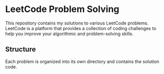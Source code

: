 # LeetCode Problem Solving

This repository contains my solutions to various LeetCode problems. LeetCode is a platform that provides a collection of coding challenges to help you improve your algorithmic and problem-solving skills.

## Structure

Each problem is organized into its own directory and contains the solution code.



